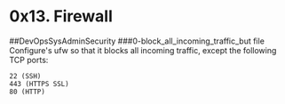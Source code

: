 # 0x13. Firewall
##DevOpsSysAdminSecurity
###0-block_all_incoming_traffic_but file
 Configure's ufw so that it blocks all incoming traffic, except the following TCP ports:

    22 (SSH)
    443 (HTTPS SSL)
    80 (HTTP)

